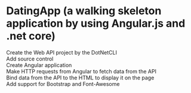 # DatingApp (a walking skeleton application by using Angular.js and .net core)<br>
Create the Web API project by the DotNetCLI<br>
Add source control<br>
Create Angular application<br>
Make HTTP requests from Angular to fetch data from the API<br>
Bind data from the API to the HTML to display it on the page<br>
Add support for Bootstrap and Font-Awesome<br>
